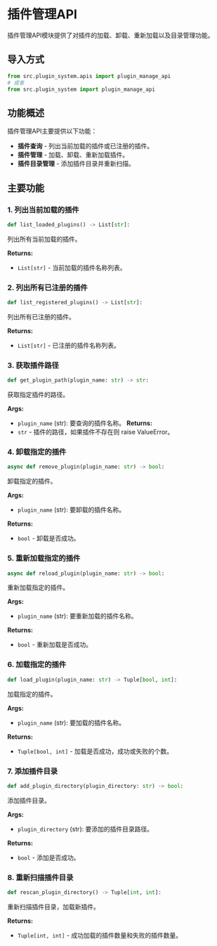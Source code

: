 # 插件管理API

插件管理API模块提供了对插件的加载、卸载、重新加载以及目录管理功能。

## 导入方式
```python
from src.plugin_system.apis import plugin_manage_api
# 或者
from src.plugin_system import plugin_manage_api
```

## 功能概述

插件管理API主要提供以下功能：
- **插件查询** - 列出当前加载的插件或已注册的插件。
- **插件管理** - 加载、卸载、重新加载插件。
- **插件目录管理** - 添加插件目录并重新扫描。

## 主要功能

### 1. 列出当前加载的插件
```python
def list_loaded_plugins() -> List[str]:
```
列出所有当前加载的插件。

**Returns:**
- `List[str]` - 当前加载的插件名称列表。

### 2. 列出所有已注册的插件
```python
def list_registered_plugins() -> List[str]:
```
列出所有已注册的插件。

**Returns:**
- `List[str]` - 已注册的插件名称列表。

### 3. 获取插件路径
```python
def get_plugin_path(plugin_name: str) -> str:
```
获取指定插件的路径。

**Args:**
- `plugin_name` (str): 要查询的插件名称。
**Returns:**
- `str` - 插件的路径，如果插件不存在则 raise ValueError。

### 4. 卸载指定的插件
```python
async def remove_plugin(plugin_name: str) -> bool:
```
卸载指定的插件。

**Args:**
- `plugin_name` (str): 要卸载的插件名称。

**Returns:**
- `bool` - 卸载是否成功。

### 5. 重新加载指定的插件
```python
async def reload_plugin(plugin_name: str) -> bool:
```
重新加载指定的插件。

**Args:**
- `plugin_name` (str): 要重新加载的插件名称。

**Returns:**
- `bool` - 重新加载是否成功。

### 6. 加载指定的插件
```python
def load_plugin(plugin_name: str) -> Tuple[bool, int]:
```
加载指定的插件。

**Args:**
- `plugin_name` (str): 要加载的插件名称。

**Returns:**
- `Tuple[bool, int]` - 加载是否成功，成功或失败的个数。

### 7. 添加插件目录
```python
def add_plugin_directory(plugin_directory: str) -> bool:
```
添加插件目录。

**Args:**
- `plugin_directory` (str): 要添加的插件目录路径。

**Returns:**
- `bool` - 添加是否成功。

### 8. 重新扫描插件目录
```python
def rescan_plugin_directory() -> Tuple[int, int]:
```
重新扫描插件目录，加载新插件。

**Returns:**
- `Tuple[int, int]` - 成功加载的插件数量和失败的插件数量。